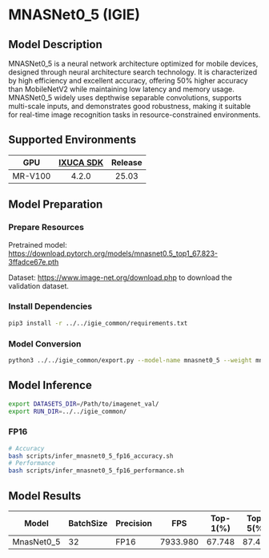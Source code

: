 # MNASNet0_5 (IGIE)

## Model Description

MNASNet0_5 is a neural network architecture optimized for mobile devices, designed through neural architecture search technology. It is characterized by high efficiency and excellent accuracy, offering 50% higher accuracy than MobileNetV2 while maintaining low latency and memory usage. MNASNet0_5 widely uses depthwise separable convolutions, supports multi-scale inputs, and demonstrates good robustness, making it suitable for real-time image recognition tasks in resource-constrained environments.

## Supported Environments

| GPU    | [IXUCA SDK](https://gitee.com/deep-spark/deepspark#%E5%A4%A9%E6%95%B0%E6%99%BA%E7%AE%97%E8%BD%AF%E4%BB%B6%E6%A0%88-ixuca) | Release |
| :----: | :----: | :----: |
| MR-V100 | 4.2.0     |  25.03  |

## Model Preparation

### Prepare Resources

Pretrained model: <https://download.pytorch.org/models/mnasnet0.5_top1_67.823-3ffadce67e.pth>

Dataset: <https://www.image-net.org/download.php> to download the validation dataset.

### Install Dependencies

```bash
pip3 install -r ../../igie_common/requirements.txt
```

### Model Conversion

```bash
python3 ../../igie_common/export.py --model-name mnasnet0_5 --weight mnasnet0.5_top1_67.823-3ffadce67e.pth --output mnasnet0_5.onnx
```

## Model Inference

```bash
export DATASETS_DIR=/Path/to/imagenet_val/
export RUN_DIR=../../igie_common/
```

### FP16

```bash
# Accuracy
bash scripts/infer_mnasnet0_5_fp16_accuracy.sh
# Performance
bash scripts/infer_mnasnet0_5_fp16_performance.sh
```

## Model Results

| Model             | BatchSize | Precision | FPS      | Top-1(%) | Top-5(%) |
| ----------------- | --------- | --------- | -------- | -------- | -------- |
| MnasNet0_5        | 32        | FP16      | 7933.980 | 67.748   |  87.452  |
